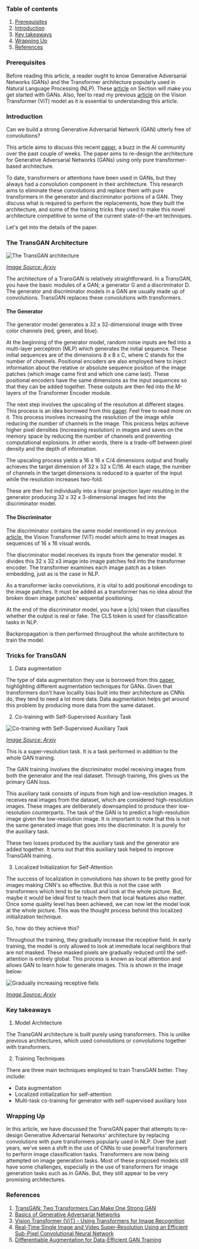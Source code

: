 ### Table of contents

1. [Prerequisites](#prerequisites)
2. [Introduction](#introduction)
3. [Key takeaways](#key-takeaways)
4. [Wrapping Up](#wrapping-up)
5. [References](#references)

### Prerequisites

Before reading this article, a reader ought to know Generative Adversarial Networks (GANs) and the Transformer architecture popularly used in Natural Language Processing (NLP). These [article](https://www.section.io/engineering-education/introduction-to-generative-adversarial-networks/) on Section will make you get started with GANs.
Also, feel to read my previous [article](https://www.section.io/engineering-education/vision-transformer-using-transformers-for-image-recognition/) on the Vision Transformer (ViT) model as it is essential to understanding this article.

### Introduction

Can we build a strong Generative Adversarial Network (GAN) utterly free of convolutions?

This article aims to discuss this recent [paper](https://arxiv.org/pdf/2102.07074.pdf), a buzz in the AI community over the past couple of weeks. The paper aims to re-design the architecture for Generative Adversarial Networks (GANs) using only pure transformer-based architecture.

To date, transformers or attentions have been used in GANs, but they always had a convolution component in their architecture. This research aims to eliminate these convolutions and replace them with pure transformers in the generator and discriminator portions of a GAN. They discuss what is required to perform the replacements, how they built the architecture, and some of the training tricks they used to make this novel architecture competitive to some of the current state-of-the-art techniques.

Let's get into the details of the paper.

### The TransGAN Architecture

![The TransGAN architecture](/engineering-education/transgan-a-transformer-based-gan-architecture/transgan-architecture.PNG)

*[Image Source: Arxiv](https://arxiv.org/pdf/2102.07074.pdf)*

The architecture of a TransGAN is relatively straightforward. In a TransGAN, you have the basic modules of a GAN; a generator G and a discriminator D. The generator and discriminator models in a GAN are usually made up of convolutions. TransGAN replaces these convolutions with transformers.

#### The Generator

The generator model generates a 32 x 32-dimensional image with three color channels (red, green, and blue).

At the beginning of the generator model, random noise inputs are fed into a multi-layer perceptron (MLP) which generates the initial sequence. These initial sequences are of the dimensions 8 x 8 x C, where C stands for the number of channels. Positional encoders are also employed here to inject information about the relative or absolute sequence position of the image patches (which image came first and which one came last). These positional encoders have the same dimensions as the input sequences so that they can be added together. These outputs are then fed into the M-layers of the Transformer Encoder module.

The next step involves the upscaling of the resolution at different stages. This process is an idea borrowed from this [paper](https://arxiv.org/pdf/1609.05158.pdf). Feel free to read more on it. This process involves increasing the resolution of the image while reducing the number of channels in the image. This process helps achieve higher pixel densities (increasing resolution) in images and saves on the memory space by reducing the number of channels and preventing computational explosions. In other words, there is a trade-off between pixel density and the depth of information.

The upscaling process yields a 16 x 16 x C/4 dimensions output and finally achieves the target dimension of 32 x 32 x C/16. At each stage, the number of channels in the target dimensions is reduced to a quarter of the input while the resolution increases two-fold.

These are then fed individually into a linear projection layer resulting in the generator producing 32 x 32 x 3-dimensional images fed into the discriminator model.

#### The Discriminator

The discriminator contains the same model mentioned in my previous [article](https://www.section.io/engineering-education/vision-transformer-using-transformers-for-image-recognition/), the Vision Transformer (ViT) model which aims to treat images as sequences of 16 x 16 visual words. 

The discriminator model receives its inputs from the generator model. It divides this 32 x 32 x3 image into image patches fed into the transformer encoder. The transformer examines each image patch as a token embedding, just as is the case in NLP.

As a transformer lacks convolutions, it is vital to add positional encodings to the image patches. It must be added as a transformer has no idea about the broken down image patches' sequential positioning.

At the end of the discriminator model, you have a [cls] token that classifies whether the output is real or fake. The CLS token is used for classification tasks in NLP.

Backpropagation is then performed throughout the whole architecture to train the model.

### Tricks for TransGAN

1. Data augmentation 

The type of data augmentation they use is borrowed from this [paper](https://arxiv.org/pdf/2006.10738.pdf), highlighting different augmentation techniques for GANs. Given that transformers don't have locality bias built into their architecture as CNNs do, they tend to need a lot more data. Data augmentation helps get around this problem by producing more data from the same dataset.

2. Co-training with Self-Supervised Auxiliary Task

![Co-training with Self-Supervised Auxiliary Task](/engineering-education/transgan-a-transformer-based-gan-architecture/co-training.PNG)

*[Image Source: Arxiv](https://arxiv.org/pdf/2102.07074.pdf)*

This is a super-resolution task. It is a task performed in addition to the whole GAN training. 

The GAN training involves the discriminator model receiving images from both the generator and the real dataset. Through training, this gives us the primary GAN loss.

This auxiliary task consists of inputs from high and low-resolution images. It receives real images from the dataset, which are considered high-resolution images. These images are deliberately downsampled to produce their low-resolution counterparts. The task of the GAN is to predict a high-resolution image given the low-resolution image. It is important to note that this is not the same generated image that goes into the discriminator. It is purely for the auxiliary task.

These two losses produced by the auxiliary task and the generator are added together. It turns out that this auxiliary task helped to improve TransGAN training.

3. Localized Initialization for Self-Attention

The success of localization in convolutions has shown to be pretty good for images making CNN's so effective. But this is not the case with transformers which tend to be robust and look at the whole picture. But, maybe it would be ideal first to teach them that local features also matter. Once some quality level has been achieved, we can now let the model look at the whole picture. This was the thought process behind this localized initialization technique.

So, how do they achieve this?

Throughout the training, they gradually increase the receptive field. In early training, the model is only allowed to look at immediate local neighbors that are not masked. These masked pixels are gradually reduced until the self-attention is entirely global. This process is known as local attention and allows GAN to learn how to generate images. This is shown in the image below:

![Gradually increasing receptive fiels](/engineering-education/transgan-a-transformer-based-gan-architecture/masked-pixel.PNG)

*[Image Source: Arxiv](https://arxiv.org/pdf/2102.07074.pdf)*

### Key takeaways

1. Model Architecture

The TransGAN architecture is built purely using transformers. This is unlike previous architectures, which used convolutions or convolutions together with transformers.

2. Training Techniques

There are three main techniques employed to train TransGAN better. They include:

- Data augmentation
- Localized initialization for self-attention
- Multi-task co-training for generator with self-supervised auxiliary loss

### Wrapping Up

In this article, we have discussed the TransGAN paper that attempts to re-design Generative Adversarial Networks' architecture by replacing convolutions with pure transformers popularly used in NLP. 
Over the past years, we've seen a shift in the use of CNNs to use powerful transformers to perform image classification tasks. Transformers are now being attempted on image generation tasks.  Most of these proposed models still have some challenges, especially in the use of transformers for image generation tasks such as in GANs. But, they still appear to be very promising architectures.

### References

1. [TransGAN: Two Transformers Can Make One Strong GAN](https://arxiv.org/pdf/2102.07074.pdf)
2. [Basics of Generative Adversarial Networks](https://www.section.io/engineering-education/introduction-to-generative-adversarial-networks/)
3. [Vision Transformer (ViT) - Using Transformers for Image Recognition](https://www.section.io/engineering-education/vision-transformer-using-transformers-for-image-recognition/)
4. [Real-Time Single Image and Video Super-Resolution Using an Efficient Sub-Pixel Convolutional Neural Network](https://arxiv.org/pdf/1609.05158.pdf)
5. [Differentiable Augmentation for Data-Efficient GAN Training](https://arxiv.org/pdf/2006.10738.pdf)